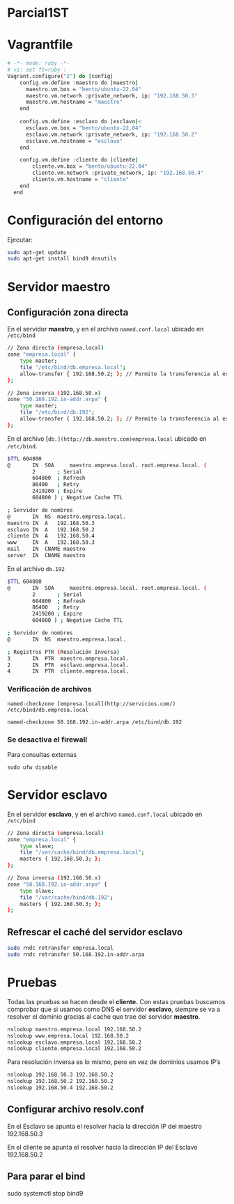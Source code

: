 # Parcial1ST


# Vagrantfile

```bash
# -*- mode: ruby -*-
# vi: set ft=ruby :
Vagrant.configure("2") do |config|
    config.vm.define :maestro do |maestro|
      maestro.vm.box = "bento/ubuntu-22.04"
      maestro.vm.network :private_network, ip: "192.168.50.3"
      maestro.vm.hostname = "maestro"
    end
  
    config.vm.define :esclavo do |esclavo|<
      esclavo.vm.box = "bento/ubuntu-22.04"
      esclavo.vm.network :private_network, ip: "192.168.50.2"
      esclavo.vm.hostname = "esclavo"
    end

    config.vm.define :cliente do |cliente|
        cliente.vm.box = "bento/ubuntu-22.04"
        cliente.vm.network :private_network, ip: "192.168.50.4"
        cliente.vm.hostname = "cliente"
    end
  end
```

# Configuración del entorno

Ejecutar:

```bash
sudo apt-get update
sudo apt-get install bind9 dnsutils
```

# Servidor maestro

## Configuración zona directa

En el servidor **maestro**, y en el archivo `named.conf.local` ubicado en `/etc/bind`

```bash
// Zona directa (empresa.local)
zone "empresa.local" {
    type master;
    file "/etc/bind/db.empresa.local";
    allow-transfer { 192.168.50.2; }; // Permite la transferencia al esclavo
};

// Zona inversa (192.168.50.x)
zone "50.168.192.in-addr.arpa" {
    type master;
    file "/etc/bind/db.192";
    allow-transfer { 192.168.50.2; }; // Permite la transferencia al esclavo
};
```

En el archivo [`db.](http://db.maestro.com)empresa.local` ubicado en `/etc/bind`.

```bash
$TTL 604800
@       IN  SOA     maestro.empresa.local. root.empresa.local. (
        2       ; Serial 
        604800  ; Refresh
        86400   ; Retry
        2419200 ; Expire
        604800 ) ; Negative Cache TTL

; Servidor de nombres
@       IN  NS  maestro.empresa.local.
maestro IN  A   192.168.50.3
esclavo IN  A   192.168.50.2
cliente IN  A   192.168.50.4
www     IN  A   192.168.50.3
mail    IN  CNAME maestro
server  IN  CNAME maestro

```

En el archivo `db.192` 

```bash
$TTL 604800
@       IN  SOA     maestro.empresa.local. root.empresa.local. (
        2       ; Serial
        604800  ; Refresh
        86400   ; Retry
        2419200 ; Expire
        604800 ) ; Negative Cache TTL

; Servidor de nombres
@       IN  NS  maestro.empresa.local.

; Registros PTR (Resolución Inversa)
3       IN  PTR  maestro.empresa.local.
2       IN  PTR  esclavo.empresa.local.
4       IN  PTR  cliente.empresa.local.
```

### Verificación de archivos

`named-checkzone [empresa.local](http://servicios.com/) /etc/bind/db.empresa.local`

`named-checkzone 50.168.192.in-addr.arpa /etc/bind/db.192`

### Se desactiva el firewall

Para consultas externas

`sudo ufw disable`

# Servidor esclavo

En el servidor **esclavo**, y en el archivo `named.conf.local` ubicado en `/etc/bind`

```bash
// Zona directa (empresa.local)
zone "empresa.local" {
    type slave;
    file "/var/cache/bind/db.empresa.local";
    masters { 192.168.50.3; };
};

// Zona inversa (192.168.50.x)
zone "50.168.192.in-addr.arpa" {
    type slave;
    file "/var/cache/bind/db.192";
    masters { 192.168.50.3; };
};
```

## Refrescar el caché del servidor esclavo

```bash
sudo rndc retransfer empresa.local
sudo rndc retransfer 50.168.192.in-addr.arpa
```

# Pruebas

Todas las pruebas se hacen desde el **cliente.** Con estas pruebas buscamos comprobar que si usamos como DNS el servidor **esclavo**, siempre se va a resolver el dominio gracias al cache que trae del servidor **maestro**.

```bash
nslookup maestro.empresa.local 192.168.50.2
nslookup www.empresa.local 192.168.50.2
nslookup esclavo.empresa.local 192.168.50.2
nslookup cliente.empresa.local 192.168.50.2
```

Para resolución inversa es lo mismo, pero en vez de dominios usamos IP’s

```bash
nslookup 192.168.50.3 192.168.50.2
nslookup 192.168.50.2 192.168.50.2
nslookup 192.168.50.4 192.168.50.2
```

## Configurar archivo resolv.conf

En el Esclavo se apunta el resolver hacia la dirección IP del maestro 192.168.50.3

En el cliente se apunta el resolver hacia la dirección IP del Esclavo 192.168.50.2

## Para parar el bind

sudo systemctl stop bind9
